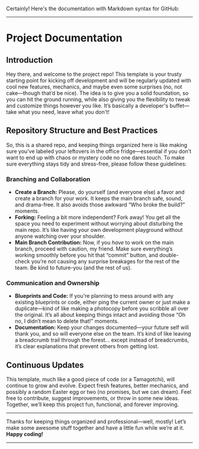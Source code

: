Certainly! Here's the documentation with Markdown syntax for GitHub:

---

# **Project Documentation**

## **Introduction**

Hey there, and welcome to the project repo! This template is your trusty starting point for kicking off development and will be regularly updated with cool new features, mechanics, and maybe even some surprises (no, not cake—though that’d be nice). The idea is to give you a solid foundation, so you can hit the ground running, while also giving you the flexibility to tweak and customize things however you like. It’s basically a developer's buffet—take what you need, leave what you don't!

## **Repository Structure and Best Practices**

So, this is a shared repo, and keeping things organized here is like making sure you’ve labeled your leftovers in the office fridge—essential if you don’t want to end up with chaos or mystery code no one dares touch. To make sure everything stays tidy and stress-free, please follow these guidelines:

### **Branching and Collaboration**
- **Create a Branch:** Please, do yourself (and everyone else) a favor and create a branch for your work. It keeps the main branch safe, sound, and drama-free. It also avoids those awkward “Who broke the build?” moments.
- **Forking:** Feeling a bit more independent? Fork away! You get all the space you need to experiment without worrying about disturbing the main repo. It’s like having your own development playground without anyone watching over your shoulder.
- **Main Branch Contribution:** Now, if you *have* to work on the main branch, proceed with caution, my friend. Make sure everything’s working smoothly before you hit that “commit” button, and double-check you’re not causing any surprise breakages for the rest of the team. Be kind to future-you (and the rest of us).

### **Communication and Ownership**
- **Blueprints and Code:** If you're planning to mess around with any existing blueprints or code, either ping the current owner or just make a duplicate—kind of like making a photocopy before you scribble all over the original. It’s all about keeping things intact and avoiding those “Oh no, I didn’t mean to delete that!” moments.
- **Documentation:** Keep your changes documented—your future self will thank you, and so will everyone else on the team. It’s kind of like leaving a breadcrumb trail through the forest... except instead of breadcrumbs, it’s clear explanations that prevent others from getting lost.

## **Continuous Updates**

This template, much like a good piece of code (or a Tamagotchi), will continue to grow and evolve. Expect fresh features, better mechanics, and possibly a random Easter egg or two (no promises, but we can dream). Feel free to contribute, suggest improvements, or throw in some new ideas. Together, we’ll keep this project fun, functional, and forever improving.

---

Thanks for keeping things organized and professional—well, mostly! Let’s make some awesome stuff together and have a little fun while we’re at it. **Happy coding!**

---
